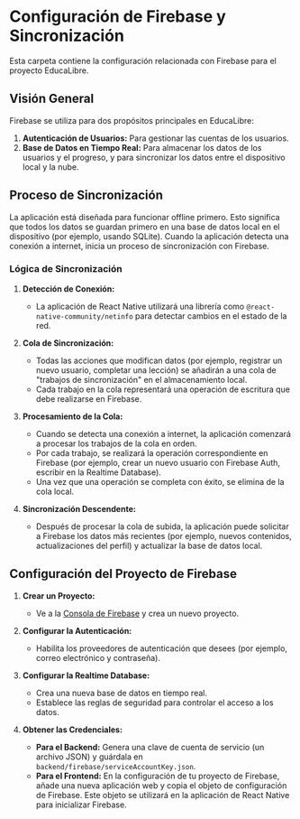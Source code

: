 # Configuración de Firebase y Sincronización

Esta carpeta contiene la configuración relacionada con Firebase para el proyecto EducaLibre.

## Visión General

Firebase se utiliza para dos propósitos principales en EducaLibre:

1.  **Autenticación de Usuarios:** Para gestionar las cuentas de los usuarios.
2.  **Base de Datos en Tiempo Real:** Para almacenar los datos de los usuarios y el progreso, y para sincronizar los datos entre el dispositivo local y la nube.

## Proceso de Sincronización

La aplicación está diseñada para funcionar offline primero. Esto significa que todos los datos se guardan primero en una base de datos local en el dispositivo (por ejemplo, usando SQLite). Cuando la aplicación detecta una conexión a internet, inicia un proceso de sincronización con Firebase.

### Lógica de Sincronización

1.  **Detección de Conexión:**
    -   La aplicación de React Native utilizará una librería como `@react-native-community/netinfo` para detectar cambios en el estado de la red.

2.  **Cola de Sincronización:**
    -   Todas las acciones que modifican datos (por ejemplo, registrar un nuevo usuario, completar una lección) se añadirán a una cola de "trabajos de sincronización" en el almacenamiento local.
    -   Cada trabajo en la cola representará una operación de escritura que debe realizarse en Firebase.

3.  **Procesamiento de la Cola:**
    -   Cuando se detecta una conexión a internet, la aplicación comenzará a procesar los trabajos de la cola en orden.
    -   Por cada trabajo, se realizará la operación correspondiente en Firebase (por ejemplo, crear un nuevo usuario con Firebase Auth, escribir en la Realtime Database).
    -   Una vez que una operación se completa con éxito, se elimina de la cola local.

4.  **Sincronización Descendente:**
    -   Después de procesar la cola de subida, la aplicación puede solicitar a Firebase los datos más recientes (por ejemplo, nuevos contenidos, actualizaciones del perfil) y actualizar la base de datos local.

## Configuración del Proyecto de Firebase

1.  **Crear un Proyecto:**
    -   Ve a la [Consola de Firebase](https://console.firebase.google.com/) y crea un nuevo proyecto.

2.  **Configurar la Autenticación:**
    -   Habilita los proveedores de autenticación que desees (por ejemplo, correo electrónico y contraseña).

3.  **Configurar la Realtime Database:**
    -   Crea una nueva base de datos en tiempo real.
    -   Establece las reglas de seguridad para controlar el acceso a los datos.

4.  **Obtener las Credenciales:**
    -   **Para el Backend:** Genera una clave de cuenta de servicio (un archivo JSON) y guárdala en `backend/firebase/serviceAccountKey.json`.
    -   **Para el Frontend:** En la configuración de tu proyecto de Firebase, añade una nueva aplicación web y copia el objeto de configuración de Firebase. Este objeto se utilizará en la aplicación de React Native para inicializar Firebase.
